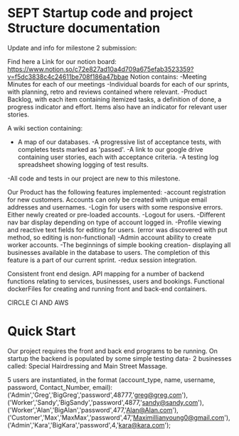 # SEPT Startup code and  project Structure documentation 
Update and info for milestone 2 submission:

Find here a Link for our notion board: https://www.notion.so/c72e827ad10a4d709a675efab3523359?v=f5dc3838c4c24611be708f186a47bbae
Notion contains:
-Meeting Minutes for each of our meetings
-Individual boards for each of our sprints, with planning, retro and reviews contained where relevant. 
-Product Backlog, with each item containing itemized tasks, a definition of done, a progress indicator and effort. Items also have an indicator for relevant user stories. 

A wiki section containing:
- A map of our databases.
-A progressive list of acceptance tests, with completes tests marked as 'passed'.
-A link to our google drive containing user stories, each with acceptance criteria.
-A testing log spreadsheet showing logging of test results. 

 -All code and tests in our project are new to this milestone.

Our Product has the following features implemented:
-account registration for new customers. Accounts can only be created with unique email addresses and usernames. 
-Login for users with some responsive errors. Either newly created or pre-loaded accounts. 
-Logout for users. 
-Different nav bar display depending on type of account logged in.
-Profile viewing and reactive text fields for editing for users. (error was discovered with put method, so editing is non-functional)
-Admin account ability to create worker accounts. 
-The beginnings of simple booking creation- displaying all businesses available in the database to users. The completion of this feature is a part of our current sprint. 
-redux session integration. 

Consistent front end design.
API mapping for a number of backend functions relating to services, businesses, users and bookings. 
Functional dockerFiles for creating and running front and back-end containers. 

CIRCLE CI AND AWS


# Quick Start
Our project requires the front and back end programs to be running. 
On startup the backend is populated by some simple testing data-
2 businesses called: 
Special Hairdressing and Main Street Massage. 

5 users are instantiated, in the format (account_type, name, username, password, Contact_Number, email):
('Admin','Greg','BigGreg','password',48777,'greg@greg.com'),
('Worker','Sandy','BigSandy','password',4877,'sandy@sandy.com'),
('Worker','Alan','BigAlan','password',477,'Alan@Alan.com'),
('Customer','Max','MaxMax','password',47,'Maximillianyoung0@gmail.com'),
('Admin','Kara','BigKara','password',4,'kara@kara.com');

